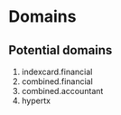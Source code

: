 # Domains

## Potential domains

1. indexcard.financial
2. combined.financial
3. combined.accountant
4. hypertx
